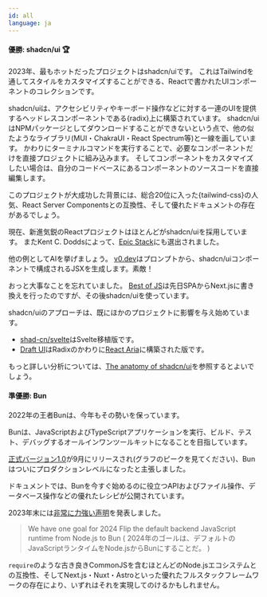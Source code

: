 ```yaml
---
id: all
language: ja
---
```


#### 優勝: shadcn/ui 🏆

2023年、最もホットだったプロジェクトはshadcn/uiです。
これはTailwindを通してスタイルをカスタマイズすることができる、Reactで書かれたUIコンポーネントのコレクションです。

shadcn/uiは、アクセシビリティやキーボード操作などに対する一連のUIを提供するヘッドレスコンポーネントである{radix}上に構築されています。
shadcn/uiはNPMパッケージとしてダウンロードすることができないという点で、他の似たようなライブラリ(MUI・ChakraUI・React Spectrum等)と一線を画しています。
かわりにターミナルコマンドを実行することで、必要なコンポーネントだけを直接プロジェクトに組み込みます。
そしてコンポーネントをカスタマイズしたい場合は、自分のコードベースにあるコンポーネントのソースコードを直接編集します。

このプロジェクトが大成功した背景には、総合20位に入った{tailwind-css}の人気、React Server Componentsとの互換性、そして優れたドキュメントの存在があるでしょう。

現在、新進気鋭のReactプロジェクトはほとんどがshadcn/uiを採用しています。
またKent C. Doddsによって、[Epic Stack](https://www.epicweb.dev/epic-stack)にも選出されました。

他の例としてAIを挙げましょう。
[v0.dev](https://v0.dev/)はプロンプトから、shadcn/uiコンポーネントで構成されるJSXを生成します。素敵！

おっと大事なことを忘れていました。
[Best of JS](https://bestofjs.org/)は先日SPAからNext.jsに書き換えを行ったのですが、その後shadcn/uiを使っています。

shadcn/uiのアプローチは、既にほかのプロジェクトに影響を与え始めています。

- [shad-cn/svelte](https://shadcn-svelte.com/)はSvelte移植版です。
- [Draft UI](https://github.com/IHIutch/draft-ui)はRadixのかわりに[React Aria](https://react-spectrum.adobe.com/react-aria/)に構築された版です。

もっと詳しい分析については、[The anatomy of shadcn/ui](https://manupa.dev/blog/anatomy-of-shadcn-ui)を参照するとよいでしょう。

#### 準優勝: Bun


2022年の王者Bunは、今年もその勢いを保っています。

Bunは、JavaScriptおよびTypeScriptアプリケーションを実行、ビルド、テスト、デバッグするオールインワンツールキットになることを目指しています。

[正式バージョン1.0](https://bun.sh/blog/bun-v1.0)が9月にリリースされ(グラフのピークを見てください)、Bunはついにプロダクションレベルになったと主張しました。

ドキュメントでは、Bunを今すぐ始めるのに役立つAPIおよびファイル操作、データベース操作などの優れたレシピが公開されています。

2023年末には[非常に力強い声明](https://twitter.com/bunjavascript/status/1732945030007099510)を発表しました。

> We have one goal for 2024 Flip the default backend JavaScript runtime from Node.js to Bun
> ( 2024年のゴールは、デフォルトのJavaScriptランタイムをNode.jsからBunにすることだ。 )

`require`のような古き良きCommonJSを含むほとんどのNode.jsエコシステムとの互換性、そしてNext.js・Nuxt・Astroといった優れたフルスタックフレームワークの存在により、いずれはそれを実現してのけるかもしれません。

